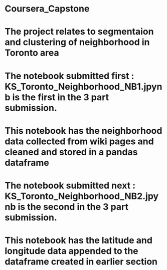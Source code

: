 # Coursera_Capstone
# The project relates to segmentaion and clustering of neighborhood in Toronto area
# The notebook submitted first : KS_Toronto_Neighborhood_NB1.jpynb is the first in the 3 part submission.
# This notebook has the neighborhood data collected from wiki pages and cleaned and stored in a pandas dataframe
# The notebook submitted next : KS_Toronto_Neighborhood_NB2.jpynb is the second in the 3 part submission.
# This notebook has the latitude and longitude data appended to the dataframe created in earlier section

